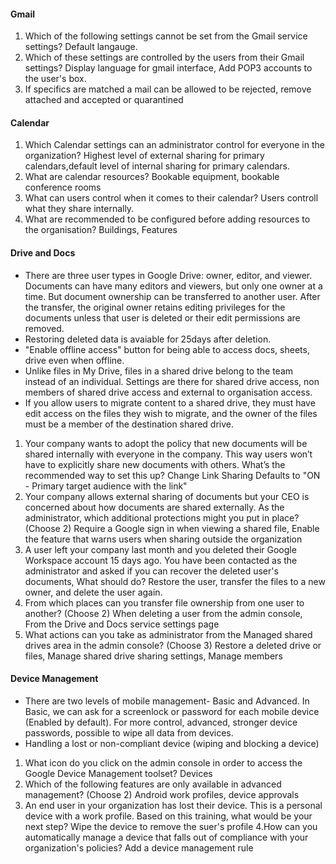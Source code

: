 #### Gmail
1. Which of the following settings cannot be set from the Gmail service settings? Default langauge.
2. Which of these settings are controlled by the users from their Gmail settings? Display language for gmail interface, Add POP3 accounts to the user's box.
3. If specifics are matched a mail can be allowed to be rejected, remove attached and accepted or quarantined

#### Calendar
1. Which Calendar settings can an administrator control for everyone in the organization?  Highest level of external sharing for primary calendars,default level of internal sharing for primary calendars.
2. What are calendar resources? Bookable equipment, bookable conference rooms
3. What can users control when it comes to their calendar? Users controll what they share internally.
4. What are recommended to be configured before adding resources to the organisation? Buildings, Features

#### Drive and Docs
- There are three user types in Google Drive: owner, editor, and viewer. Documents can have many editors and viewers, but only one owner at a time. But document ownership can be transferred to another user. After the transfer, the original owner retains editing privileges for the documents unless that user is deleted or their edit permissions are removed.  
- Restoring deleted data is avaiable for 25days after deletion.  
- "Enable offline access" button for being able to access docs, sheets, drive even when offline.  
- Unlike files in My Drive, files in a shared drive belong to the team instead of an individual. Settings are there for shared drive access, non members of shared drive access and external to organisation access.  
- If you allow users to migrate content to a shared drive, they must have edit access on the files they wish to migrate, and the owner of the files must be a member of the destination shared drive.

1. Your company wants to adopt the policy that new documents will be shared internally with everyone in the company. This way users won’t have to explicitly share new documents with others. What’s the recommended way to set this up? Change Link Sharing Defaults to "ON - Primary target audience with the link"
2. Your company allows external sharing of documents but your CEO is concerned about how documents are shared externally. As the administrator, which additional protections might you put in place? (Choose 2) Require a Google sign in when viewing a shared file, 
Enable the feature that warns users when sharing outside the organization
3. A user left your company last month and you deleted their Google Workspace account 15 days ago. You have been contacted as the administrator and asked if you can recover the deleted user's documents, What should do? Restore the user, transfer the files to a new owner, and delete the user again.
4. From which places can you transfer file ownership from one user to another? (Choose 2) When deleting a user from the admin console, 
From the Drive and Docs service settings page
5. What actions can you take as administrator from the Managed shared drives area in the admin console? (Choose 3) 
Restore a deleted drive or files, Manage shared drive sharing settings, Manage members

#### Device Management
- There are two levels of mobile management- Basic and Advanced. In Basic, we can ask for a screenlock or password for each mobile device (Enabled by default). For more control, advanced, stronger device passwords, possible to wipe all data from devices.
- Handling a lost or non-compliant device (wiping and blocking a device)
1. What icon do you click on the admin console in order to access the Google Device Management toolset? Devices
2. Which of the following features are only available in advanced management? (Choose 2) Android work profiles, device approvals
3. An end user in your organization has lost their device. This is a personal device with a work profile. Based on this training, what would be your next step? Wipe the device to remove the suer's profile
4.How can you automatically manage a device that falls out of compliance with your organization's policies? Add a device management rule

